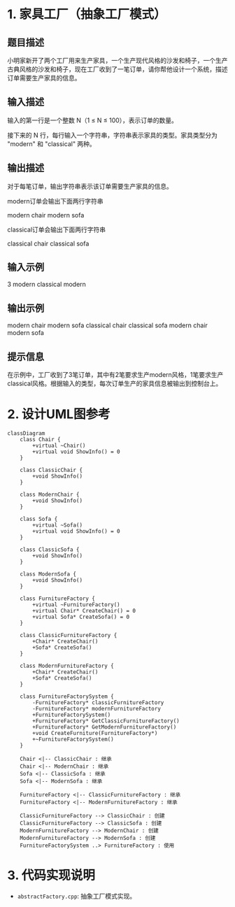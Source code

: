 # 1. 家具工厂（抽象工厂模式）

## 题目描述
小明家新开了两个工厂用来生产家具，一个生产现代风格的沙发和椅子，一个生产古典风格的沙发和椅子，现在工厂收到了一笔订单，请你帮他设计一个系统，描述订单需要生产家具的信息。

## 输入描述

输入的第一行是一个整数 N（1 ≤ N ≤ 100），表示订单的数量。 

接下来的 N 行，每行输入一个字符串，字符串表示家具的类型。家具类型分为 "modern" 和 "classical" 两种。

## 输出描述
对于每笔订单，输出字符串表示该订单需要生产家具的信息。 

modern订单会输出下面两行字符串 

modern chair 
modern sofa

classical订单会输出下面两行字符串 

classical chair 
classical sofa

## 输入示例

3
modern
classical
modern

## 输出示例

modern chair
modern sofa
classical chair
classical sofa
modern chair
modern sofa

## 提示信息
在示例中，工厂收到了3笔订单，其中有2笔要求生产modern风格，1笔要求生产classical风格。根据输入的类型，每次订单生产的家具信息被输出到控制台上。

# 2. 设计UML图参考

```mermaid
classDiagram
    class Chair {
        +virtual ~Chair()
        +virtual void ShowInfo() = 0
    }
    
    class ClassicChair {
        +void ShowInfo()
    }
    
    class ModernChair {
        +void ShowInfo()
    }
    
    class Sofa {
        +virtual ~Sofa()
        +virtual void ShowInfo() = 0
    }
    
    class ClassicSofa {
        +void ShowInfo()
    }
    
    class ModernSofa {
        +void ShowInfo()
    }
    
    class FurnitureFactory {
        +virtual ~FurnitureFactory()
        +virtual Chair* CreateChair() = 0
        +virtual Sofa* CreateSofa() = 0
    }
    
    class ClassicFurnitureFactory {
        +Chair* CreateChair()
        +Sofa* CreateSofa()
    }
    
    class ModernFurnitureFactory {
        +Chair* CreateChair()
        +Sofa* CreateSofa()
    }
    
    class FurnitureFactorySystem {
        -FurnitureFactory* classicFurnitureFactory
        -FurnitureFactory* modernFurnitureFactory
        +FurnitureFactorySystem()
        +FurnitureFactory* GetClassicFurnitureFactory()
        +FurnitureFactory* GetModernFurnitureFactory()
        +void CreateFurniture(FurnitureFactory*)
        +~FurnitureFactorySystem()
    }
    
    Chair <|-- ClassicChair : 继承
    Chair <|-- ModernChair : 继承
    Sofa <|-- ClassicSofa : 继承
    Sofa <|-- ModernSofa : 继承
    
    FurnitureFactory <|-- ClassicFurnitureFactory : 继承
    FurnitureFactory <|-- ModernFurnitureFactory : 继承
    
    ClassicFurnitureFactory --> ClassicChair : 创建
    ClassicFurnitureFactory --> ClassicSofa : 创建
    ModernFurnitureFactory --> ModernChair : 创建
    ModernFurnitureFactory --> ModernSofa : 创建
    FurnitureFactorySystem ..> FurnitureFactory : 使用
```

# 3. 代码实现说明
+ `abstractFactory.cpp`: 抽象工厂模式实现。

